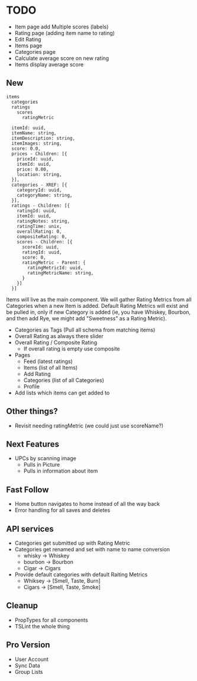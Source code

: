 # TODO

- Item page add Multiple scores (labels)
- Rating page (adding item name to rating)
- Edit Rating
- Items page
- Categories page
- Calculate average score on new rating
- Items display average score

## New

```
items
  categories
  ratings
    scores
      ratingMetric
```

```
  itemId: uuid,
  itemName: string,
  itemDescription: string,
  itemImages: string,
  score: 0.0,
  prices - Children: [{
    priceId: uuid,
    itemId: uuid,
    price: 0.00,
    location: string,
  }],
  categories - XREF: [{
    categoryId: uuid,
    categoryName: string,
  }],
  ratings - Children: [{
    ratingId: uuid,
    itemId: uuid,
    ratingNotes: string,
    ratingTime: unix,
    overallRating: 0,
    compositeRating: 0,
    scores - Children: [{
      scoreId: uuid,
      ratingId: uuid,
      score: 0,
      ratingMetric - Parent: {
        ratingMetricId: uuid,
        ratingMetricName: string,
      }
    }]
  }]
```

Items will live as the main component. We will gather Rating Metrics from all Categories when a new Item is added. Default Rating Metrics will exist and be pulled in, only if new Category is added (ie, you have Whiskey, Bourbon, and then add Rye, we might add "Sweetness" as a Rating Metric).

- Categories as Tags (Pull all schema from matching items)
- Overall Rating as always there slider
- Overall Rating / Composite Rating
  - If overall rating is empty use composite
- Pages
  - Feed (latest ratings)
  - Items (list of all Items)
  - Add Rating
  - Categories (list of all Categories)
  - Profile
- Add lists which items can get added to

## Other things?

- Revisit needing ratingMetric (we could just use scoreName?)

## Next Features

- UPCs by scanning image
  - Pulls in Picture
  - Pulls in information about item

## Fast Follow

- Home button navigates to home instead of all the way back
- Error handling for all saves and deletes

## API services

- Categories get submitted up with Rating Metric
- Categories get renamed and set with name to name conversion
  - whisky -> Whiskey
  - bourbon -> Bourbon
  - Cigar -> Cigars
- Provide default categories with default Raiting Metrics
  - Whiksey -> [Smell, Taste, Burn]
  - Cigars -> [Smell, Taste, Smoke]

## Cleanup

- PropTypes for all components
- TSLint the whole thing

## Pro Version

- User Account
- Sync Data
- Group Lists
